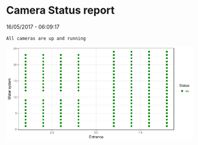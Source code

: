 Camera Status report
================
16/05/2017 - 06:09:17

    All cameras are up and running

![](camreport_files/figure-markdown_github/unnamed-chunk-2-1.png)
